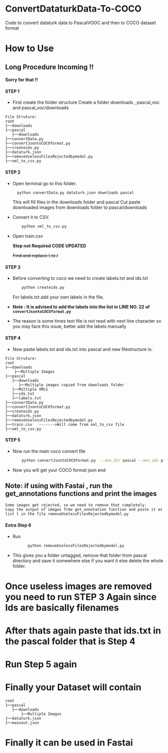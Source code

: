 # ConvertDataturkData-To-COCO
Code to convert dataturk data to PascalVOOC and then to COCO dataset format


# How to Use

## Long Procedure Incoming !!
#### Sorry for that !!

#### STEP 1

- First create the folder structure
    Create a folder downloads , pascal_voc and pascal_voc/downloads
```
File Struture:
root
├──downloads
├──pascal
   ├──downloads
├──convertData.py
├──convertJsontoCOCOformat.py
├──createids.py
├──dataturk.json
├──removeUselessFilesRejectedbymodel.py
├──xml_to_csv.py
```

#### STEP 2

- Open terminal go to this folder.
  ```bash
    python convertData.py dataturk.json downloads pascal
  ```
  This will fill files in the downloads folder and pascal
  Cut paste downloaded images from downloads folder to pascal/downloads
 
- Convert it to CSV.
  ```bash
      python xml_to_csv.py
  ```
- Open train.csv

   **Step not Required CODE UPDATED**
   
   ~~Find and replace \ to /~~
   
 #### STEP 3
    
- Before converting to coco we need to create labels.txt and ids.txt
  ```bash
      python createids.py
  ```
  For labels.txt add your own labels in the file.

- **Note : It is advised to add the labels into the list  in LINE NO. 22 of  ```convertJsontoCOCOformat.py```**
- The reason is some times text file is not read with next line character so you may face this issue, better add the labels manually

#### STEP 4

- Now paste labels.txt and ids.txt into pascal and new filestructure is:

```
File Struture:
root
├──downloads
    ├──Multiple Images
├──pascal
   ├──downloads
      ├──Multiple images copied from downloads folder
   ├──Multiple XMLS
   ├──ids.txt
   ├──labels.txt
├──convertData.py
├──convertJsontoCOCOformat.py
├──createids.py
├──dataturk.json
├──removeUselessFilesRejectedbymodel.py
├──train.csv   ------->Will come from xml_to_csv file
├──xml_to_csv.py
```

#### STEP 5

- Now run the main coco convert file

  ```bash
      python convertJsontoCOCOformat.py  --ann_dir pascal --ann_ids pascal/ids.txt --labels pascal/labels.txt --output  mainout.json
  ```
  
 - Now you will get your COCO format json end
 
 
 ## Note: if using with Fastai , run the get_annotations functions and print the images
    Some images get rejected, so we need to remove that completely.
    Copy the output of images frmo get_annotation function and paste it as list l in the file removeUselessFilesRejectedbymodel.py
#### Extra Step 6

- Run 
```bash
          python removeUselessFilesRejectedbymodel.py
```
- This gives you a folder untagged, remove that folder from pascal directory and save it somewhere else if you want it else delete the whole folder.


# Once useless images are removed you need to run STEP 3 Again since Ids are basically filenames
# After thats again paste that ids.txt in the pascal folder that is Step 4
# Run Step 5 again


# Finally your Dataset will contain
```
root    
├──pascal
   ├──downloads
       ├──Multiple Images
├──dataturk.json
├──mainout.json
```

# Finally it can be used in Fastai
